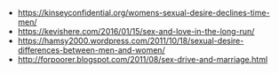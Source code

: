 - https://kinseyconfidential.org/womens-sexual-desire-declines-time-men/
- https://kevishere.com/2016/01/15/sex-and-love-in-the-long-run/
- https://hamsy2000.wordpress.com/2011/10/18/sexual-desire-differences-between-men-and-women/
- http://forpoorer.blogspot.com/2011/08/sex-drive-and-marriage.html
